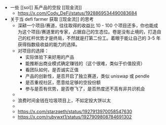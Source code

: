 - 一些 [[sol]] 系产品的空投 [[现金流]]
	- https://x.com/Cody_DeFi/status/1928869534490083684
- 关于当 defi farmer 获取 [[现金流]] 的思考
	- 深耕一个项目/赛道，往往取得的收益比 10 - 100 个项目还多，你也能成为这个项目/赛道里的专家，占据自己的生态位。卷是没有止境的，打造自己的杠杆优势才是终局，不然就是打第二份工。着眼于能让自己的 3-5 年获得指数级收益的能力的选择。
	- 对项目的选择：
		- 实际体验下来好用的产品
		- 能推断出商业模式确定赚钱的（这个很难，类似于价值投资）
		- 看团队如何，是否诚实正值
		- 产品的创新性，是否开启了独立赛道，类似 uniswap 或 pendle
		- 是否重视社区，愿意给足够的空投份额
		- 参与是否有优势，是否卷飞了，是否热度还不高有非共识机会
	-
	- 浪费时间金钱在垃圾项目上，不如定投大饼以太
	-
	- https://x.com/starzqeth/status/1927913970058547630
	- https://x.com/rubywxt1/status/1927909808784691302